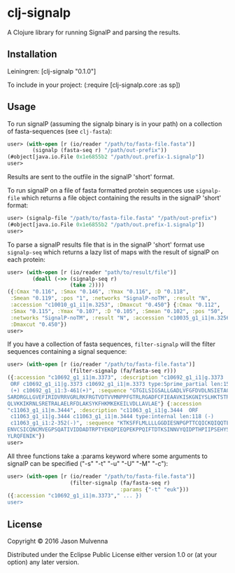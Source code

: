 # clj-signalp

A Clojure library for running SignalP and parsing the results.

## Installation

Leiningren: [clj-signalp "0.1.0"]

To include in your project: (:require [clj-signalp.core :as sp])

## Usage

To run signalP (assuming the signalp binary is in your path) on a
collection of fasta-sequences (see `clj-fasta`):
```clojure
user> (with-open [r (io/reader "/path/to/fasta-file.fasta")]
        (signalp (fasta-seq r) "/path/out-prefix"))
(#object[java.io.File 0x1e6855b2 "/path/out.prefix-1.signalp"])
user>
```
Results are sent to the outfile in the signalP 'short' format.

To run signalP on a file of fasta formatted protein sequences use
`signalp-file` which returns a file object containing the results in
the signalP 'short' format:
```clojure
user> (signalp-file "/path/to/fasta-file.fasta" "/path/out-prefix")
(#object[java.io.File 0x1e6855b2 "/path/out.prefix-1.signalp"])
user>
``` 

To parse a signalP results file that is in the signalP 'short' format
use `signalp-seq` which returns a lazy list of maps with the result of
signalP on each protein:
```clojure
user> (with-open [r (io/reader "path/to/result/file")]
        (doall (->> (signalp-seq r)
                    (take 2))))
({:Cmax "0.116", :Smax "0.146", :Ymax "0.116", :D "0.118",
 :Smean "0.119", :pos "1", :networks "SignalP-noTM", :result "N",
 :accession "c10010_g1_i1|m.3253", :Dmaxcut "0.450"} {:Cmax "0.112",
 :Smax "0.115", :Ymax "0.107", :D "0.105", :Smean "0.102", :pos "50",
 :networks "SignalP-noTM", :result "N", :accession "c10035_g1_i1|m.3256",
 :Dmaxcut "0.450"})
user> 
```

If you have a collection of fasta sequences, `filter-signalp` will the
filter sequences containing a signal sequence:
```clojure
user> (with-open [r (io/reader "/path/to/fasta-file.fasta")]
                    (filter-signalp (fa/fasta-seq r)))
({:accession "c10692_g1_i1|m.3373", :description "c10692_g1_i1|g.3373 
 ORF c10692_g1_i1|g.3373 c10692_g1_i1|m.3373 type:5prime_partial len:153
 (+) c10692_g1_i1:3-461(+)", :sequence "GTGILSIGSALLGADLVFGFDVDLNSIETAQK
SARDRGLLGVEFIRIDVRRVGRLRKFRGTVDTVVMNPPFGTRLRGADFCFIEAAVKISKGNIYSLHKTSTRN
QLVKKIKRNLSRETRALAELRFDLAKSYKFHKMKEKEILVDLLAVLAE"} {:accession 
"c11063_g1_i1|m.3444", :description "c11063_g1_i1|g.3444  ORF
 c11063_g1_i1|g.3444 c11063_g1_i1|m.3444 type:internal len:118 (-)
 c11063_g1_i1:2-352(-)", :sequence "KTKSFFLMLLLLGGDIESNPGPTTCQICKQIQQTEE
ENVCSICQNCMVEGPSQATIVIDDADTRPTYEKQPIEQPEKPPQIFTDTKSINNVYQIDPTHPIIPSEHYSN
YLRQFENIK"})
user> 
```

All three functions take a :params keyword where some arguments to
signalP can be specified ("-s" "-t" "-u" "-U" "-M" "-c"):
```clojure
user> (with-open [r (io/reader "/path/to/fasta-file.fasta")]
                    (filter-signalp (fa/fasta-seq r)
                                    :params {"-t" "euk"}))
({:accession "c10692_g1_i1|m.3373"," ... })
user> 
```

## License

Copyright © 2016 Jason Mulvenna

Distributed under the Eclipse Public License either version 1.0 or (at
your option) any later version.
